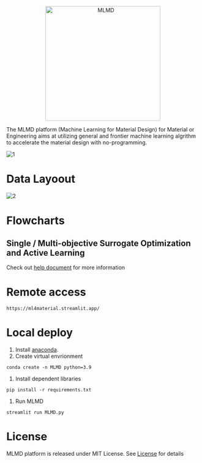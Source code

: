 <p align="center">
  <img src="https://user-images.githubusercontent.com/61132191/231174459-96d33cdf-9f6f-4296-ba9f-31d11056ef12.jpg?raw=true" width="300px"  alt="MLMD"/>
</div>
</p>

The MLMD platform (Machine Learning for Material Design) for Material or Engineering aims at utilizing general and frontier machine learning algrithm to accelerate the material design with no-programming.

![1](https://github.com/Jiaxuan-Ma/MLMD/assets/61132191/98992016-e211-442a-aaec-2efc9ac8dc0f)


# Data Layoout

![2](https://github.com/Jiaxuan-Ma/MLMD/assets/61132191/8d089d1e-7482-4665-97c4-a4eb090ba9a8)


# Flowcharts

## Single / Multi-objective Surrogate Optimization and Active Learning


Check out [help document](https://mlmd.netlify.app/) for more information
# Remote access

```
https://ml4material.streamlit.app/
```

# Local deploy

1. Install [anaconda](https://www.anaconda.com/). 
2. Create virtual envrionment
```
conda create -n MLMD python=3.9
```
1. Install dependent libraries
```
pip install -r requirements.txt
```
1. Run MLMD 
```
streamlit run MLMD.py
```

# License
MLMD platform is released under MIT License. See [License](https://github.com/Jiaxuan-Ma/Machine-Learning-for-Material-Design/blob/main/LICENSE) for details
